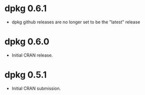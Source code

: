# dpkg 0.6.1

- dpkg github releases are no longer set to be the "latest" release

# dpkg 0.6.0

- Initial CRAN release.

# dpkg 0.5.1

* Initial CRAN submission.

